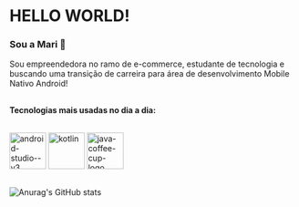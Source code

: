 <h1>HELLO WORLD!</h1>

<h3>Sou a Mari 👋</h3>
Sou empreendedora no ramo de e-commerce, estudante de tecnologia e buscando uma transição de carreira para área de desenvolvimento Mobile Nativo Android!

##
<strong>Tecnologias mais usadas no dia a dia:</strong>
<div style="display: inline_block"><br>

   <img width="64" height="64" src="https://img.icons8.com/nolan/64/android-studio--v3.png" alt="android-studio--v3"/>
  <img width="64" height="64" src="https://img.icons8.com/nolan/64/kotlin.png" alt="kotlin"/>
  <img width="64" height="64" src="https://img.icons8.com/nolan/64/java-coffee-cup-logo.png" alt="java-coffee-cup-logo"/>

</div>


  

 
##
  ![Anurag's GitHub stats](https://github-readme-stats.vercel.app/api?username=MarisDev&show_icons=true&theme=midnight-purple)
</div>





